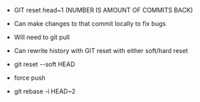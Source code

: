 * GIT reset head~1 (NUMBER IS AMOUNT OF COMMITS BACK)
* Can make changes to that commit locally to fix bugs
* Will need to git pull

* Can rewrite history with GIT reset with either soft/hard reset
* git reset --soft HEAD


* force push


* git rebase -i HEAD~2